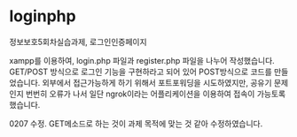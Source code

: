 # loginphp
정보보호5회차실습과제, 로그인인증페이지

xampp를 이용하여, login.php 파일과 register.php 파일을 나누어 작성했습니다.
GET/POST 방식으로 로그인 기능을 구현하라고 되어 있어 POST방식으로 코드를 만들었습니다.
외부에서 접근가능하게 하기 위해서 포트포워딩을 시도하였지만, 공유기 문제인지 번번히 오류가 나서 일단 ngrok이라는 어플리케이션을 이용하여 접속이 가능토록 했습니다.

0207 수정. GET메소드로 하는 것이 과제 목적에 맞는 것 같아 수정하였습니다.
